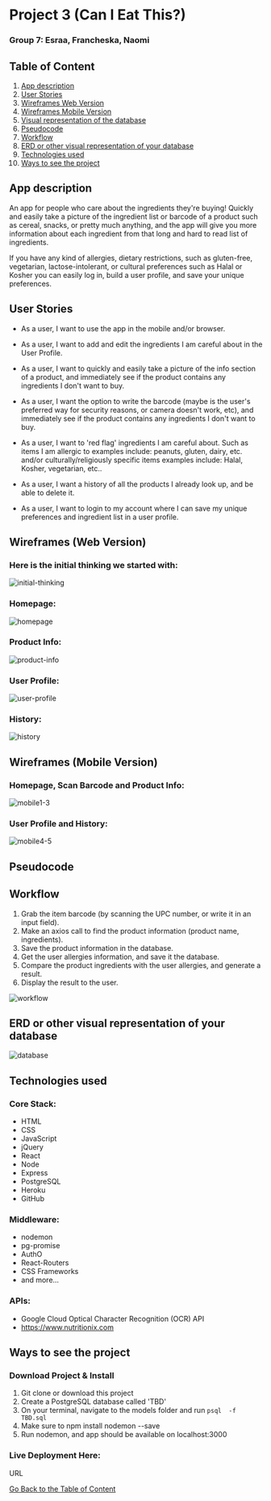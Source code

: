 <a name="goback">

# Project 3 (Can I Eat This?)

</a>

### Group 7: Esraa, Francheska, Naomi

## Table of Content

1. [App description](#appdescription)
2. [User Stories](#userstories)
3. [Wireframes Web Version](#wireframesweb)
4. [Wireframes Mobile Version](#wireframesmobile)
5. [Visual representation of the database](#database)
6. [Pseudocode](#pseudocode)
7. [Workflow](#workflow)
8. [ERD or other visual representation of your database](#database)
9. [Technologies used](#technologies)
10. [Ways to see the project](#project)

<a name="appdescription">

## App description

An app for people who care about the ingredients they're buying! Quickly and easily take a picture of the ingredient list or barcode of a product such as cereal, snacks, or pretty much anything, and the app will give you more information about each ingredient from that long and hard to read list of ingredients.

If you have any kind of allergies, dietary restrictions, such as gluten-free, vegetarian, lactose-intolerant, or cultural preferences such as Halal or Kosher you can easily log in, build a user profile, and save your unique preferences.
</a>

<a name="userstories">

## User Stories

- As a user, I want to use the app in the mobile and/or browser.

- As a user, I want to add and edit the ingredients I am careful about in the User Profile.

- As a user, I want to quickly and easily take a picture of the info section of a product, and immediately see if the product contains any ingredients I don't want to buy. 

- As a user, I want the option to write the barcode (maybe is the user's preferred way for security reasons, or camera doesn't work, etc), and immediately see if the product contains any ingredients I don't want to buy.

- As a user, I want to 'red flag' ingredients I am careful about. Such as items I am allergic to examples include: peanuts, gluten, dairy, etc. and/or culturally/religiously specific items examples include: Halal, Kosher, vegetarian, etc..

- As a user, I want a history of all the products I already look up, and be able to delete it.

- As a user, I want to login to my account where I can save my unique preferences and ingredient list in a user profile.

</a>

<a name="wireframesweb">

## Wireframes (Web Version)

### Here is the initial thinking we started with:

![initial-thinking](./images/initial-thinking.jpg)

### Homepage:
![homepage](./images/homepage.png)

### Product Info:
![product-info](./images/product-info.png)

### User Profile:
![user-profile](./images/user-profile.png)

### History:
![history](./images/history.png)

</a>

<a name="wireframesmobile">

## Wireframes (Mobile Version)

### Homepage, Scan Barcode and Product Info:
![mobile1-3](./images/mobile1-3.png)

### User Profile and History:
![mobile4-5](./images/mobile4-5.png)

</a>

<a name="pseudocode">

## Pseudocode

</a>

<a name="workflow">

## Workflow

1. Grab the item barcode (by scanning the UPC number, or write it in an input field).
2. Make an axios call to find the product information (product name, ingredients).
3. Save the product information in the database.
4. Get the user allergies information, and save it the database.
5. Compare the product ingredients with the user allergies, and generate a result.
6. Display the result to the user.

![workflow](./images/workflow.jpeg)

</a>

<a name="database">

## ERD or other visual representation of your database

![database](./images/database.png)

</a>

<a name="technologies">

## Technologies used

### Core Stack:
- HTML
- CSS
- JavaScript
- jQuery
- React
- Node
- Express
- PostgreSQL
- Heroku
- GitHub

### Middleware:

- nodemon
- pg-promise
- AuthO
- React-Routers
- CSS Frameworks
- and more...

### APIs:

- Google Cloud Optical Character Recognition (OCR) API
- https://www.nutritionix.com

</a>

<a name="project">

## Ways to see the project

### Download Project & Install

1. Git clone or download this project
2. Create a PostgreSQL database called 'TBD'
3. On your terminal, navigate to the models folder and run `psql  -f TBD.sql`
4. Make sure to npm install nodemon --save
5. Run nodemon, and app should be available on localhost:3000

### Live Deployment Here: 

URL 

</a>

[Go Back to the Table of Content](#goback)
